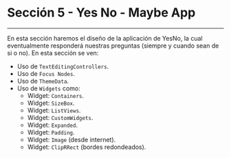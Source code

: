 # Sección 5 - Yes No - Maybe App 
___

En esta sección haremos el diseño de la aplicación de YesNo, la cual eventualmente responderá nuestras preguntas (siempre y cuando sean de si o no). En esta sección se ven:

- Uso de `TextEditingControllers`.
- Uso de `Focus Nodes`.
- Uso de `ThemeData`.
- Uso de `Widgets` como:
    - Widget: `Containers`.
    - Widget: `SizeBox`.
    - Widget: `ListViews`.
    - Widget: `CustomWidgets`.
    - Widget: `Expanded`.
    - Widget: `Padding`.
    - Widget: `Image` (desde internet).
    - Widget: `ClipRRect` (bordes redondeados).

